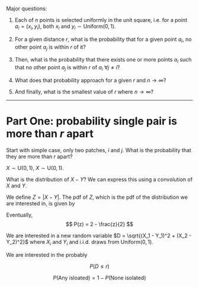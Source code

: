 Major questions:

1. Each of $n$ points is selected uniformly in the unit square, i.e. 
for a point $a_i = (x_i, y_i)$, both $x_i$ and $y_i \sim \text{Uniform}(0,1)$. 

2. For a given distance $r$, what is the probability that for a given point $a_i$,
no other point $a_j$ is within $r$ of it?

3. Then, what is the probability that there exists one or more points $a_i$ such
that no other point $a_j$ is within $r$ of $a_i \ \forall j \neq i$? 

4. What does that probability approach for a given $r$ and $n \to \infty$?

5. And finally, what is the smallest value of $r$ where $n \to \infty$?


---

# Part One: probability single pair is more than $r$ apart

Start with simple case, only two patches, $i$ and $j$.
What is the probability that they are more than $r$ apart?

$X \sim \text{U}(0,1)$, $X \sim \text{U}(0,1)$.

What is the distribution of $X - Y$? We can express this using a convolution of
$X$ and $Y$.

We define $Z = | X - Y |$. The pdf of $Z$, which is the pdf of the distribution we
are interested in, is given by  


Eventually, $$ P(z) = 2 - \frac{z}{2} $$


We are interested in a new random variable $D = \sqrt{(X_1 - Y_1)^2 + (X_2 -
Y_2)^2}$ where $X_i$ and $Y_i$ and i.i.d. draws from $\text{Uniform}(0,1)$. 

We are interested in the probably 

$$P(D \leq r)$$



$$P(\text{Any isloated}) = 1 - P(\text{None isolated})$$